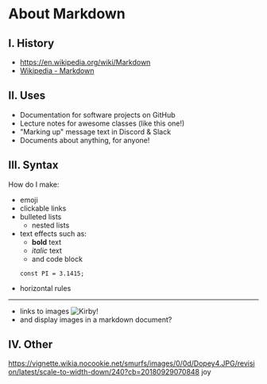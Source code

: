 # About Markdown

## I. History
- https://en.wikipedia.org/wiki/Markdown
- [Wikipedia - Markdown](https://en.wikipedia.org/wiki/Markdown)

## II. Uses
- Documentation for software projects on GitHub
- Lecture notes for awesome classes (like this one!)
- "Marking up" message text in Discord & Slack
- Documents about anything, for anyone!

## III. Syntax
How do I make:
- emoji
- clickable links
- bulleted lists
	- nested lists
- text effects such as:
	- **bold** text
	- *italic* text
	- and code block
	~~~
	const PI = 3.1415;
	~~~ 
- horizontal rules
---
- links to images
![Kirby!](https://encrypted-tbn1.gstatic.com/images?q=tbn:ANd9GcQ4NlYx8PqYmLDD_WFU06SXQ5ykH9WWT2iYCwpZDN4XiZirUx-TdrP_Vbq6iFPMEW2aC3ImemfRz1utBW-6lMZo-0MAhW_kBQbDOVPv6WtkTg)
- and display images in a markdown document?


## IV. Other
https://vignette.wikia.nocookie.net/smurfs/images/0/0d/Dopey4.JPG/revision/latest/scale-to-width-down/240?cb=20180929070848
joy

